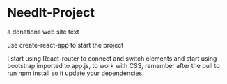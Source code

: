 # NeedIt-Project

a donations web site
text

use create-react-app to start the project

I start using React-router to connect and switch elements and start using bootstrap imported to app.js, to work with CSS, remember after the pull to run npm install so it update your dependencies.
